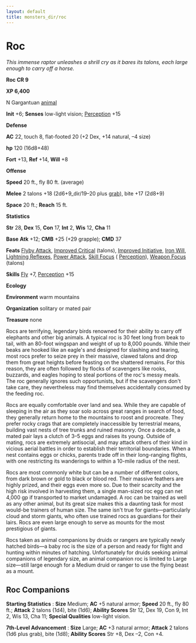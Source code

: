 ```yaml
---
layout: default
title: monsters_dir/roc
---
```

# Roc

_This immense raptor unleashes a shrill cry as it bares its talons, each large enough to carry off a horse._

**Roc CR 9**

**XP 6,400**

N Gargantuan [animal](../creatureTypes#_animal)

**Init** +6; **Senses** low-light vision; [Perception](../../skills_dir/perception#_perception) +15

**Defense**

**AC** 22, touch 8, flat-footed 20 (+2 Dex, +14 natural, –4 size)

**hp** 120 (16d8+48)

**Fort** +13, **Ref** +14, **Will** +8

**Offense**

**Speed** 20 ft., fly 80 ft. (average)

**Melee** 2 talons +18 (2d6+9_dir/19–20 plus [grab](../universalMonsterRules#_grab)), bite +17 (2d8+9)

**Space** 20 ft.; **Reach** 15 ft.

**Statistics**

**Str** 28, **Dex** 15, **Con** 17, **Int** 2, **Wis** 12, **Cha** 11

**Base**  **Atk** +12; **CMB** +25 (+29 grapple); **CMD** 37

**Feats** [Flyby Attack](../monsterFeats#_flyby-attack), [Improved Critical](../../feats#_improved-critical) (talons), [Improved Initiative](../../feats#_improved-initiative), [Iron Will](../../feats#_iron-will), [Lightning Reflexes](../../feats#_lightning-reflexes), [Power Attack](../../feats#_power-attack), [Skill Focus](../../feats#_skill-focus) ( [Perception](../../skills_dir/perception#_perception)), [Weapon Focus](../../feats#_weapon-focus) (talons)

**Skills** [Fly](../../skills_dir/fly#_fly) +7, [Perception](../../skills_dir/perception#_perception) +15

**Ecology**

**Environment** warm mountains

**Organization** solitary or mated pair

**Treasure** none

Rocs are terrifying, legendary birds renowned for their ability to carry off elephants and other big animals. A typical roc is 30 feet long from beak to tail, with an 80-foot wingspan and weight of up to 8,000 pounds. While their beaks are hooked like an eagle's and designed for slashing and tearing, most rocs prefer to seize prey in their massive, clawed talons and drop them from great heights before feasting on the shattered remains. For this reason, they are often followed by flocks of scavengers like rooks, buzzards, and eagles hoping to steal portions of the roc's messy meals. The roc generally ignores such opportunists, but if the scavengers don't take care, they nevertheless may find themselves accidentally consumed by the feeding roc.

Rocs are equally comfortable over land and sea. While they are capable of sleeping in the air as they soar solo across great ranges in search of food, they generally return home to the mountains to roost and procreate. They prefer rocky crags that are completely inaccessible by terrestrial means, building vast nests of tree trunks and ruined masonry. Once a decade, a mated pair lays a clutch of 3–5 eggs and raises its young. Outside of mating, rocs are extremely antisocial, and may attack others of their kind in vicious aerial battles in order to establish their territorial boundaries. When a nest contains eggs or chicks, parents trade off in their long-ranging flights, with one restricting its wanderings to within a 10-mile radius of the nest.

Rocs are most commonly white but can be a number of different colors, from dark brown or gold to black or blood red. Their massive feathers are highly prized, and their eggs even more so. Due to their scarcity and the high risk involved in harvesting them, a single man-sized roc egg can net 4,000 gp if transported to market undamaged. A roc can be trained as well as any other animal, but its great size makes this a daunting task for most would-be trainers of human size. The same isn't true for giants—particularly cloud and storm giants, who often use trained rocs as guardians for their lairs. Rocs are even large enough to serve as mounts for the most prestigious of giants.

Rocs taken as animal companions by druids or rangers are typically newly hatched birds—a baby roc is the size of a person and ready for flight and hunting within minutes of hatching. Unfortunately for druids seeking animal companions of legendary size, an animal companion roc is limited to Large size—still large enough for a Medium druid or ranger to use the flying beast as a mount.

## Roc Companions

**Starting Statistics** : **Size** Medium; **AC** +5 natural armor; **Speed** 20 ft., fly 80 ft.; **Attack** 2 talons (1d4), bite (1d6); **Ability Scores** Str 12, Dex 19, Con 9, Int 2, Wis 13, Cha 11; **Special Qualities** low-light vision.

**7th-Level Advancement** : **Size** Large; **AC** +3 natural armor; **Attack** 2 talons (1d6 plus grab), bite (1d8); **Ability Scores** Str +8, Dex –2, Con +4.

